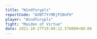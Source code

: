```yaml
---
title: "Windfurypls"
reportCode: "AVBT7YrMDjP2NnFH"
player: "Windfurypls"
fight: "Maiden of Virtue"
date: 2021-10-27T19:09:12.576000+00:00
---
```

